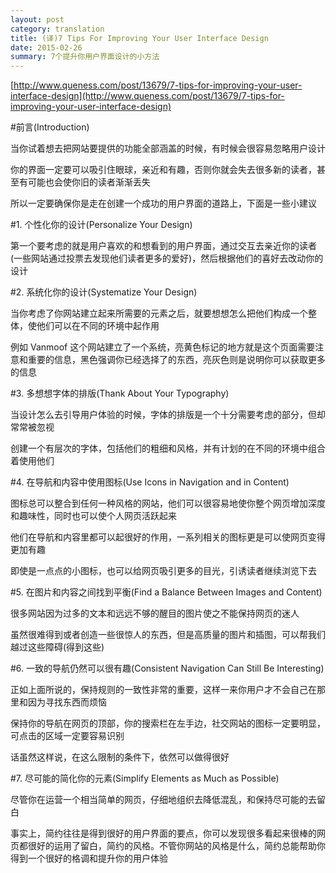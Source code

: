 ```yaml
---
layout: post
category: translation
title: (译)7 Tips For Improving Your User Interface Design
date: 2015-02-26
summary: 7个提升你用户界面设计的小方法
---
```


[http://www.queness.com/post/13679/7-tips-for-improving-your-user-interface-design](http://www.queness.com/post/13679/7-tips-for-improving-your-user-interface-design)

#前言(Introduction)

当你试着想去把网站要提供的功能全部涵盖的时候，有时候会很容易忽略用户设计

你的界面一定要可以吸引住眼球，亲近和有趣，否则你就会失去很多新的读者，甚至有可能也会使你旧的读者渐渐丢失

所以一定要确保你是走在创建一个成功的用户界面的道路上，下面是一些小建议

#1. 个性化你的设计(Personalize Your Design)

第一个要考虑的就是用户喜欢的和想看到的用户界面，通过交互去亲近你的读者(一些网站通过投票去发现他们读者更多的爱好)，然后根据他们的喜好去改动你的设计

#2. 系统化你的设计(Systematize Your Design)

当你考虑了你网站建立起来所需要的元素之后，就要想想怎么把他们构成一个整体，使他们可以在不同的环境中起作用

例如 Vanmoof 这个网站建立了一个系统，亮黄色标记的地方就是这个页面需要注意和重要的信息，黑色强调你已经选择了的东西，亮灰色则是说明你可以获取更多的信息

#3. 多想想字体的排版(Thank About Your Typography)

当设计怎么去引导用户体验的时候，字体的排版是一个十分需要考虑的部分，但却常常被忽视

创建一个有层次的字体，包括他们的粗细和风格，并有计划的在不同的环境中组合着使用他们

#4. 在导航和内容中使用图标(Use Icons in Navigation and in Content)

图标总可以整合到任何一种风格的网站，他们可以很容易地使你整个网页增加深度和趣味性，同时也可以使个人网页活跃起来

他们在导航和内容里都可以起很好的作用，一系列相关的图标更是可以使网页变得更加有趣

即使是一点点的小图标，也可以给网页吸引更多的目光，引诱读者继续浏览下去

#5. 在图片和内容之间找到平衡(Find a Balance Between Images and Content)

很多网站因为过多的文本和远远不够的醒目的图片使之不能保持网页的迷人

虽然很难得到或者创造一些很惊人的东西，但是高质量的图片和插图，可以帮我们越过这些障碍(得到这些)

#6. 一致的导航仍然可以很有趣(Consistent Navigation Can Still Be Interesting)

正如上面所说的，保持规则的一致性非常的重要，这样一来你用户才不会自己在那里和因为寻找东西而烦恼

保持你的导航在网页的顶部，你的搜索栏在左手边，社交网站的图标一定要明显，可点击的区域一定要容易识别

话虽然这样说，在这么限制的条件下，依然可以做得很好


#7. 尽可能的简化你的元素(Simplify Elements as Much as Possible)

尽管你在运营一个相当简单的网页，仔细地组织去降低混乱，和保持尽可能的去留白

事实上，简约往往是得到很好的用户界面的要点，你可以发现很多看起来很棒的网页都很好的运用了留白，简约的风格。不管你网站的风格是什么，简约总能帮助你得到一个很好的格调和提升你的用户体验
